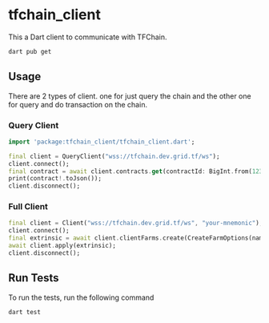 # tfchain_client

This a Dart client to communicate with TFChain.

```bash
dart pub get
```

## Usage

There are 2 types of client. one for just query the chain and the other one for query and do transaction on the chain.

### Query Client

```dart
import 'package:tfchain_client/tfchain_client.dart';

final client = QueryClient("wss://tfchain.dev.grid.tf/ws");
client.connect();
final contract = await client.contracts.get(contractId: BigInt.from(123456));
print(contract!.toJson());
client.disconnect();
```

### Full Client

```dart
final client = Client("wss://tfchain.dev.grid.tf/ws", "your-mnemonic");
client.connect();
final extrinsic = await client.clientFarms.create(CreateFarmOptions(name: "name"));
await client.apply(extrinsic);
client.disconnect();
```

## Run Tests

To run the tests, run the following command

```bash
dart test
```
